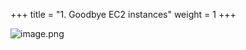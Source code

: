 +++
title = "1. Goodbye EC2 instances"
weight = 1
+++


![image.png](/images/008-viii-clean-it-up/33-596132-image.png)



